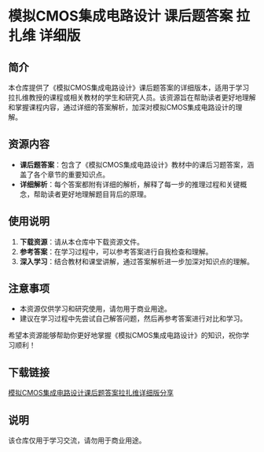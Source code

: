 # 模拟CMOS集成电路设计 课后题答案 拉扎维 详细版

## 简介

本仓库提供了《模拟CMOS集成电路设计》课后题答案的详细版本，适用于学习拉扎维教授的课程或相关教材的学生和研究人员。该资源旨在帮助读者更好地理解和掌握课程内容，通过详细的答案解析，加深对模拟CMOS集成电路设计的理解。

## 资源内容

- **课后题答案**：包含了《模拟CMOS集成电路设计》教材中的课后习题答案，涵盖了各个章节的重要知识点。
- **详细解析**：每个答案都附有详细的解析，解释了每一步的推理过程和关键概念，帮助读者更好地理解题目背后的原理。

## 使用说明

1. **下载资源**：请从本仓库中下载资源文件。
2. **参考答案**：在学习过程中，可以参考答案进行自我检查和理解。
3. **深入学习**：结合教材和课堂讲解，通过答案解析进一步加深对知识点的理解。

## 注意事项

- 本资源仅供学习和研究使用，请勿用于商业用途。
- 建议在学习过程中先尝试自己解答问题，然后再参考答案进行对比和学习。

希望本资源能够帮助你更好地掌握《模拟CMOS集成电路设计》的知识，祝你学习顺利！

## 下载链接
[模拟CMOS集成电路设计课后题答案拉扎维详细版分享](https://pan.quark.cn/s/44192d58825f)

## 说明

该仓库仅用于学习交流，请勿用于商业用途。
